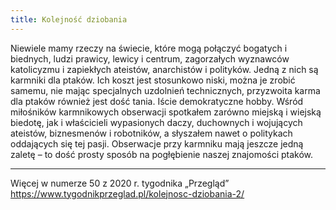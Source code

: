 ```yaml
---
title: Kolejność dziobania
---
```

Niewiele mamy rzeczy na świecie, które mogą połączyć bogatych i biednych, ludzi prawicy, lewicy i centrum, zagorzałych wyznawców katolicyzmu i zapiekłych ateistów, anarchistów i polityków. Jedną z nich są karmniki dla ptaków. Ich koszt jest stosunkowo niski, można je zrobić samemu, nie mając specjalnych uzdolnień technicznych, przyzwoita karma dla ptaków również jest dość tania. Iście demokratyczne hobby. Wśród miłośników karmnikowych obserwacji spotkałem zarówno miejską i wiejską biedotę, jak i właścicieli wypasionych daczy, duchownych i wojujących ateistów, biznesmenów i robotników, a słyszałem nawet o politykach oddających się tej pasji. Obserwacje przy karmniku mają jeszcze jedną zaletę – to dość prosty sposób na pogłębienie naszej znajomości ptaków.

***

Więcej w numerze 50 z 2020 r. tygodnika „Przegląd”  
<https://www.tygodnikprzeglad.pl/kolejnosc-dziobania-2/>